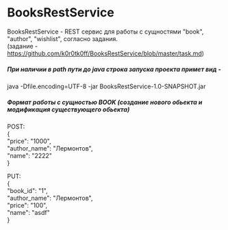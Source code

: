# BooksRestService
BooksRestService - REST сервис для работы с сущностями "book", "author", "wishlist", согласно задания.  
(задание - https://github.com/k0r0tk0ff/BooksRestService/blob/master/task.md)

##### При наличии в path пути до java cтрока запуска проекта примет вид - 
java -Dfile.encoding=UTF-8 -jar BooksRestService-1.0-SNAPSHOT.jar

##### Формат работы с сущностью BOOK (создание нового обьекта и модификация существующего обьекта)
POST:  
{  
    "price": "1000",  
    "author_name": "Лермонтов",  
    "name": "2222"  
}  

PUT:  
{  
    "book_id": "1",  
    "author_name": "Лермонтов",  
    "price": "100",   
    "name": "asdf"    
}  

